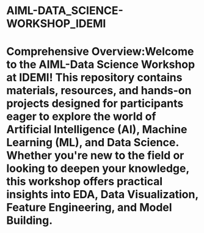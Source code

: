 # AIML-DATA_SCIENCE-WORKSHOP_IDEMI
# Comprehensive Overview:Welcome to the AIML-Data Science Workshop at IDEMI! This repository contains materials, resources, and hands-on projects designed for participants eager to explore the world of Artificial Intelligence (AI), Machine Learning (ML), and Data Science. Whether you're new to the field or looking to deepen your knowledge, this workshop offers practical insights into EDA, Data Visualization, Feature Engineering, and Model Building.
